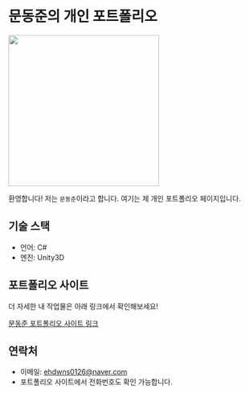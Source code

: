 # 문동준의 개인 포트폴리오

<img src="https://mdj0126.github.io/Portfolio/assets/img/profile.jpg" width="300px" height="auto">

환영합니다! 저는 `문동준`이라고 합니다. 여기는 제 개인 포트폴리오 페이지입니다.

## 기술 스택

- 언어: C#
- 엔진: Unity3D

## 포트폴리오 사이트

더 자세한 내 작업물은 아래 링크에서 확인해보세요!

[문동준 포트폴리오 사이트 링크](https://mdj0126.github.io/Portfolio/)

## 연락처

- 이메일: ehdwns0126@naver.com
- 포트폴리오 사이트에서 전화번호도 확인 가능합니다.
